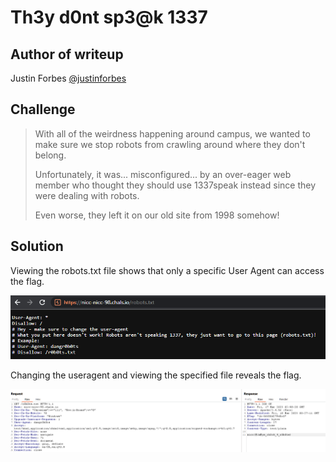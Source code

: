 # Th3y d0nt sp3@k 1337

## Author of writeup

Justin Forbes [@justinforbes](https://twitter.com/justinforbes)

## Challenge

> With all of the weirdness happening around campus, we wanted to make sure we stop robots from crawling around where they don't belong.
>
> Unfortunately, it was... misconfigured... by an over-eager web member who thought they should use 1337speak instead since they were dealing with robots.
>
> Even worse, they left it on our old site from 1998 somehow!

## Solution

Viewing the robots.txt file shows that only a specific User Agent can access the flag.

![robots](../images/robots.png)

Changing the useragent and viewing the specified file reveals the flag.

![flag](../images/useragent.png)
